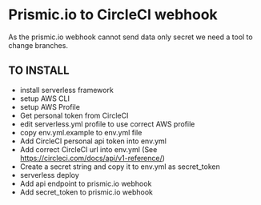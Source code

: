 # Prismic.io to CircleCI webhook

As the prismic.io webhook cannot send data only secret we need a tool to change branches.


## TO INSTALL

- install serverless framework
- setup AWS CLI
- setup AWS Profile
- Get personal token from CircleCI
- edit serverless.yml profile to use correct AWS profile
- copy env.yml.example to env.yml file
- Add CircleCI personal api token into env.yml
- Add correct CircleCI url into env.yml (See https://circleci.com/docs/api/v1-reference/)
- Create a secret string and copy it to env.yml as secret_token
- serverless deploy
- Add api endpoint to prismic.io webhook
- Add secret_token to prismic.io webhook
